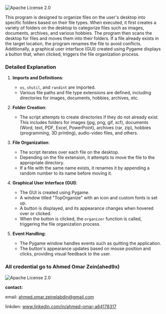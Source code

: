 ![Apache License 2.0](https://img.shields.io/badge/license-Apache%202.0-blue.svg)


This program is designed to organize files on the user's desktop into specific folders based on their file types. When executed, it first creates a variety of folders on the desktop to categorize files such as images, documents, archives, and various hobbies. The program then scans the desktop for files and moves them into their folders. If a file already exists in the target location, the program renames the file to avoid conflicts. Additionally, a graphical user interface (GUI) created using Pygame displays a button that, when clicked, triggers the file organization process.

### Detailed Explanation

1. **Imports and Definitions**:
    - `os`, `shutil`, and `randint` are imported.
    - Various file paths and file type extensions are defined, including directories for images, documents, hobbies, archives, etc.

2. **Folder Creation**:
    - The script attempts to create directories if they do not already exist. This includes folders for images (jpg, png, gif, xcf), documents (Word, text, PDF, Excel, PowerPoint), archives (rar, zip), hobbies (programming, 3D printing), audio-video files, and others.

3. **File Organization**:
    - The script iterates over each file on the desktop.
    - Depending on the file extension, it attempts to move the file to the appropriate directory.
    - If a file with the same name exists, it renames it by appending a random number to its name before moving it.

4. **Graphical User Interface (GUI)**:
    - The GUI is created using Pygame.
    - A window titled "TopOrganize" with an icon and custom fonts is set up.
    - A button is displayed, and its appearance changes when hovered over or clicked.
    - When the button is clicked, the `organizer` function is called, triggering the file organization process.

5. **Event Handling**:
    - The Pygame window handles events such as quitting the application.
    - The button's appearance updates based on mouse position and clicks, providing visual feedback to the user.
  

### All credential go to Ahmed Omar Zein(ahed9x)

![Apache License 2.0](https://img.shields.io/badge/license-Apache%202.0-blue.svg)

**contact:**

email: ahmed.omar.zeinelabdin@gmail.com

linkden: www.linkedin.com/in/ahmed-omar-a64178317
